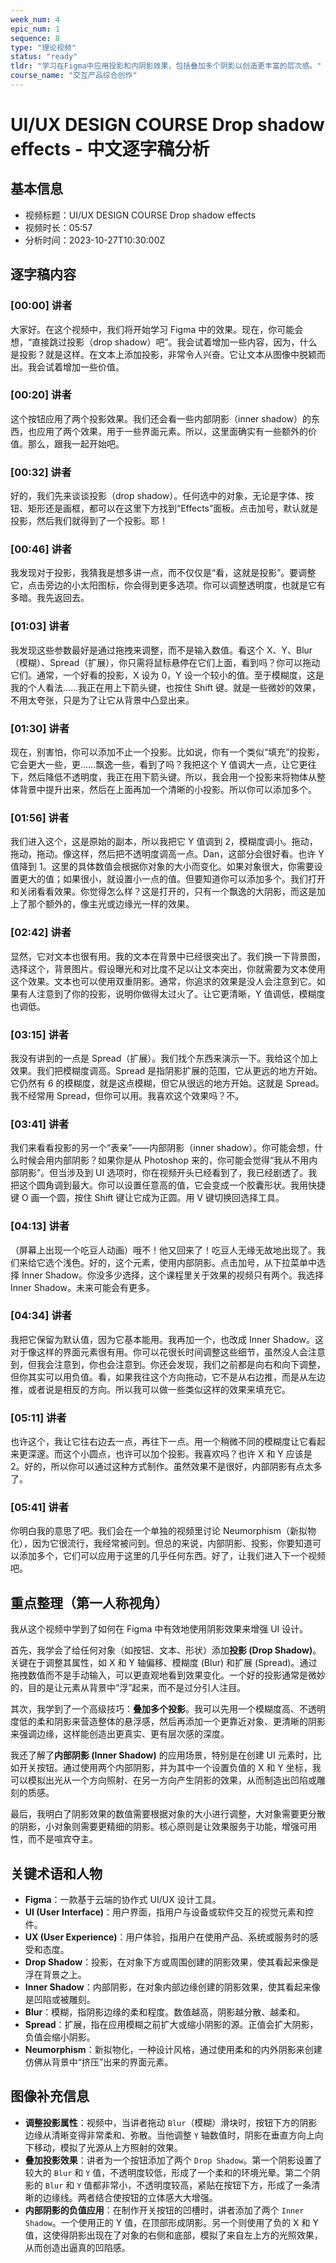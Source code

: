 ```yaml
---
week_num: 4
epic_num: 1
sequence: 8
type: "理论视频"
status: "ready"
tldr: "学习在Figma中应用投影和内阴影效果，包括叠加多个阴影以创造更丰富的层次感。"
course_name: "交互产品综合创作"
---
```


# UI/UX DESIGN COURSE Drop shadow effects - 中文逐字稿分析

## 基本信息
- 视频标题：UI/UX DESIGN COURSE Drop shadow effects
- 视频时长：05:57
- 分析时间：2023-10-27T10:30:00Z

## 逐字稿内容

### [00:00] 讲者
大家好。在这个视频中，我们将开始学习 Figma 中的效果。现在，你可能会想，“直接跳过投影（drop shadow）吧”。我会试着增加一些内容，因为，什么是投影？就是这样。在文本上添加投影，非常令人兴奋。它让文本从图像中脱颖而出。我会试着增加一些价值。

### [00:20] 讲者
这个按钮应用了两个投影效果。我们还会看一些内部阴影（inner shadow）的东西，也应用了两个效果，用于一些界面元素。所以，这里面确实有一些额外的价值。那么，跟我一起开始吧。

### [00:32] 讲者
好的，我们先来谈谈投影（drop shadow）。任何选中的对象，无论是字体、按钮、矩形还是画框，都可以在这里下方找到“Effects”面板。点击加号，默认就是投影，然后我们就得到了一个投影。耶！

### [00:46] 讲者
我发现对于投影，我猜我是想多讲一点，而不仅仅是“看，这就是投影”。要调整它，点击旁边的小太阳图标，你会得到更多选项。你可以调整透明度，也就是它有多暗。我先返回去。

### [01:03] 讲者
我发现这些参数最好是通过拖拽来调整，而不是输入数值。看这个 X、Y、Blur（模糊）、Spread（扩展），你只需将鼠标悬停在它们上面，看到吗？你可以拖动它们。通常，一个好看的投影，X 设为 0，Y 设一个较小的值。至于模糊度，这是我的个人看法……我正在用上下箭头键，也按住 Shift 键。就是一些微妙的效果，不用太夸张，只是为了让它从背景中凸显出来。

### [01:30] 讲者
现在，别害怕，你可以添加不止一个投影。比如说，你有一个类似“填充”的投影，它会更大一些，更……飘逸一些，看到了吗？我把这个 Y 值调大一点，让它更往下，然后降低不透明度，我正在用下箭头键。所以，我会用一个投影来将物体从整体背景中提升出来，然后在上面再加一个清晰的小投影。所以你可以添加多个。

### [01:56] 讲者
我们进入这个，这是原始的副本，所以我把它 Y 值调到 2，模糊度调小。拖动，拖动，拖动。像这样，然后把不透明度调高一点。Dan，这部分会很好看。也许 Y 值降到 1。这里的具体数值会根据你对象的大小而变化。如果对象很大，你需要设置更大的值；如果很小，就设置小一点的值。但要知道你可以添加多个。我们打开和关闭看看效果。你觉得怎么样？这是打开的，只有一个飘逸的大阴影，而这是加上了那个额外的，像主光或边缘光一样的效果。

### [02:42] 讲者
显然，它对文本也很有用。我的文本在背景中已经很突出了。我们换一下背景图，选择这个，背景图片。假设曝光和对比度不足以让文本突出，你就需要为文本使用这个效果。文本也可以使用双重阴影。通常，你追求的效果是没人会注意到它。如果有人注意到了你的投影，说明你做得太过火了。让它更清晰，Y 值调低，模糊度也调低。

### [03:15] 讲者
我没有讲到的一点是 Spread（扩展）。我们找个东西来演示一下。我给这个加上效果。我们把模糊度调高。Spread 是指阴影扩展的范围，它从更远的地方开始。它仍然有 6 的模糊度，就是这点模糊，但它从很远的地方开始。这就是 Spread。我不经常用 Spread，但你可以用。我喜欢这个效果吗？不。

### [03:41] 讲者
我们来看看投影的另一个“表亲”——内部阴影（inner shadow）。你可能会想，什么时候会用内部阴影？如果你是从 Photoshop 来的，你可能会觉得“我从不用内部阴影”。但当涉及到 UI 选项时，你在视频开头已经看到了，我已经剧透了。我把这个圆角调到最大。你可以设置任意高的值，它会变成一个胶囊形状。我用快捷键 O 画一个圆，按住 Shift 键让它成为正圆。用 V 键切换回选择工具。

### [04:13] 讲者
（屏幕上出现一个吃豆人动画）哦不！他又回来了！吃豆人无缘无故地出现了。我们来给它选个浅色。好的，这个元素，使用内部阴影。点击加号，从下拉菜单中选择 Inner Shadow。你没多少选择，这个课程里关于效果的视频只有两个。我选择 Inner Shadow。未来可能会有更多。

### [04:34] 讲者
我把它保留为默认值，因为它基本能用。我再加一个，也改成 Inner Shadow。这对于像这样的界面元素很有用。你可以花很长时间调整这些细节，虽然没人会注意到，但我会注意到，你也会注意到。你还会发现，我们之前都是向右和向下调整，但你其实可以用负值。看，如果我往这个方向拖动，它不是从右边推，而是从左边推，或者说是相反的方向。所以我可以做一些类似这样的效果来填充它。

### [05:11] 讲者
也许这个，我让它往右边去一点，再往下一点。用一个稍微不同的模糊度让它看起来更深邃。而这个小圆点，也许可以加个投影。我喜欢吗？也许 X 和 Y 应该是 2。好的，所以你可以通过这种方式制作。虽然效果不是很好，内部阴影有点太多了。

### [05:41] 讲者
你明白我的意思了吧。我们会在一个单独的视频里讨论 Neumorphism（新拟物化），因为它很流行，我经常被问到。但总的来说，内部阴影、投影，你要知道可以添加多个，它们可以应用于这里的几乎任何东西。好了，让我们进入下一个视频吧。

## 重点整理（第一人称视角）
我从这个视频中学到了如何在 Figma 中有效地使用阴影效果来增强 UI 设计。

首先，我学会了给任何对象（如按钮、文本、形状）添加**投影 (Drop Shadow)**。关键在于调整其属性，如 X 和 Y 轴偏移、模糊度 (Blur) 和扩展 (Spread)。通过拖拽数值而不是手动输入，可以更直观地看到效果变化。一个好的投影通常是微妙的，目的是让元素从背景中“浮”起来，而不是过分引人注目。

其次，我学到了一个高级技巧：**叠加多个投影**。我可以先用一个模糊度高、不透明度低的柔和阴影来营造整体的悬浮感，然后再添加一个更靠近对象、更清晰的阴影来强调边缘，这样能创造出更真实、更有层次感的深度。

我还了解了**内部阴影 (Inner Shadow)** 的应用场景，特别是在创建 UI 元素时，比如开关按钮。通过使用两个内部阴影，并为其中一个设置负值的 X 和 Y 坐标，我可以模拟出光从一个方向照射、在另一方向产生阴影的效果，从而制造出凹陷或雕刻的质感。

最后，我明白了阴影效果的数值需要根据对象的大小进行调整，大对象需要更分散的阴影，小对象则需要更精细的阴影。核心原则是让效果服务于功能，增强可用性，而不是喧宾夺主。

## 关键术语和人物
- **Figma**：一款基于云端的协作式 UI/UX 设计工具。
- **UI (User Interface)**：用户界面，指用户与设备或软件交互的视觉元素和控件。
- **UX (User Experience)**：用户体验，指用户在使用产品、系统或服务时的感受和态度。
- **Drop Shadow**：投影，在对象下方或周围创建的阴影效果，使其看起来像是浮在背景之上。
- **Inner Shadow**：内部阴影，在对象内部边缘创建的阴影效果，使其看起来像是凹陷或被雕刻。
- **Blur**：模糊，指阴影边缘的柔和程度。数值越高，阴影越分散、越柔和。
- **Spread**：扩展，指在应用模糊之前扩大或缩小阴影的源。正值会扩大阴影，负值会缩小阴影。
- **Neumorphism**：新拟物化，一种设计风格，通过使用柔和的内外阴影来创建仿佛从背景中“挤压”出来的界面元素。

## 图像补充信息
- **调整投影属性**：视频中，当讲者拖动 `Blur`（模糊）滑块时，按钮下方的阴影边缘从清晰变得非常柔和、弥散。当他调整 `Y` 轴数值时，阴影在垂直方向上向下移动，模拟了光源从上方照射的效果。
- **叠加投影效果**：讲者为一个按钮添加了两个 `Drop Shadow`。第一个阴影设置了较大的 `Blur` 和 `Y` 值，不透明度较低，形成了一个柔和的环境光晕。第二个阴影的 `Blur` 和 `Y` 值都非常小，不透明度较高，紧贴在按钮下方，形成了一条清晰的边缘线。两者结合使按钮的立体感大大增强。
- **内部阴影的负值应用**：在制作开关按钮的凹槽时，讲者添加了两个 `Inner Shadow`。一个使用正的 Y 值，在顶部形成阴影。另一个则使用了负的 X 和 Y 值，这使得阴影出现在了对象的右侧和底部，模拟了来自左上方的光照效果，从而创造出逼真的凹陷感。